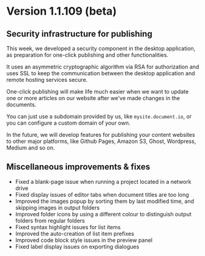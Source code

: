 ﻿# Version 1.1.109 (beta)

## Security infrastructure for publishing

This week, we developed a security component in the desktop application, as preparation for one-click publishing and other functionalities.

It uses an asymmetric cryptographic algorithm via RSA for authorization and uses SSL to keep the communication between the desktop application and remote hosting services secure.

One-click publishing will make life much easier when we want to update one or more articles on our website after we've made changes in the documents.

You can just use a subdomain provided by us, like `mysite.document.io`, or you can configure a custom domain of your own.

In the future, we will develop features for publishing your content websites to other major platforms, like Github Pages, Amazon S3, Ghost, Wordpress, Medium and so on.

## Miscellaneous improvements & fixes

* Fixed a blank-page issue when running a project located in a network drive
* Fixed display issues of editor tabs when document titles are too long
* Improved the images popup by sorting them by last modified time, and skipping images in output folders
* Improved folder icons by using a different colour to distinguish output folders from regular folders
* Fixed syntax highlight issues for list items
* Improved the auto-creation of list item prefixes
* Improved code block style issues in the preview panel
* Fixed label display issues on exporting dialogues
